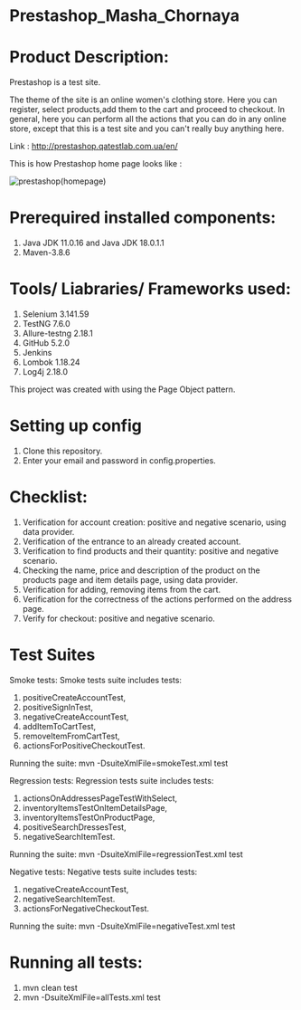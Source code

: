 # Prestashop_Masha_Chornaya

# Product Description:

Prestashop is a test site.

The theme of the site is an online women's clothing store.
Here you can register, select products,add them to the cart and proceed to checkout. In general, here you can perform all the actions that you can do in any online store, except that this is a test site and you can't really buy anything here.

Link : http://prestashop.qatestlab.com.ua/en/

This is how Prestashop home page looks like : 

![prestashop(homepage)](https://user-images.githubusercontent.com/105201355/190894043-5ec7c1fa-b52c-45b9-8264-1a0211c87498.png)

                         
# Prerequired installed components:
1) Java JDK 11.0.16 and Java JDK 18.0.1.1
2) Maven-3.8.6

#  Tools/ Liabraries/ Frameworks used:
1) Selenium 3.141.59
2) TestNG 7.6.0
3) Allure-testng 2.18.1
4) GitHub 5.2.0
5) Jenkins
6) Lombok 1.18.24
7) Log4j 2.18.0

This project was created with using the Page Object pattern.

# Setting up config
1) Clone this repository.
2) Enter your email and password in config.properties.

#  Checklist:
1) Verification for account creation: positive and negative scenario, using data provider.
2) Verification of the entrance to an already created account.
3) Verification to find products and their quantity: positive and negative scenario.
4) Checking the name, price and description of the product on the products page and item details page, using data provider.
5) Verification for adding, removing items from the cart.
6) Verification for the correctness of the actions performed on the address page.
7) Verify for checkout: positive and negative scenario.

#  Test Suites
Smoke tests:
Smoke tests suite includes tests: 
1) positiveCreateAccountTest, 
2) positiveSignInTest, 
3) negativeCreateAccountTest,
4) addItemToCartTest,
5) removeItemFromCartTest,
6) actionsForPositiveCheckoutTest.

Running the suite: mvn -DsuiteXmlFile=smokeTest.xml test

Regression tests:
Regression tests suite includes tests:
1) actionsOnAddressesPageTestWithSelect, 
2) inventoryItemsTestOnItemDetailsPage, 
3) inventoryItemsTestOnProductPage,
4) positiveSearchDressesTest,
5) negativeSearchItemTest.

Running the suite: mvn -DsuiteXmlFile=regressionTest.xml test

Negative tests:
Negative tests suite includes tests:
1) negativeCreateAccountTest, 
2) negativeSearchItemTest.
3) actionsForNegativeCheckoutTest.

Running the suite: mvn -DsuiteXmlFile=negativeTest.xml test


# Running all tests:
1) mvn clean test
2) mvn -DsuiteXmlFile=allTests.xml test

